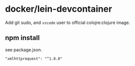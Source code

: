 # docker/lein-devcontainer

Add git sudo, and `vscode` user to official colojre:clojure image.


## npm install
see package.json.

    "xmlhttprequest": "^1.8.0"

